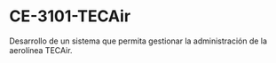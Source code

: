 # CE-3101-TECAir
Desarrollo de un sistema que permita gestionar la administración de la aerolínea TECAir.
